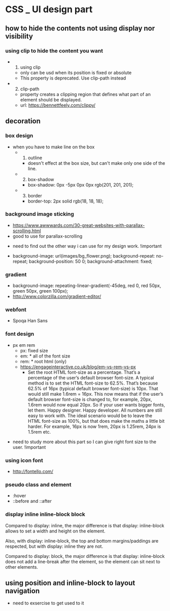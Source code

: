 # CSS _ UI design part

## how to hide the contents not using display nor visibility

### using clip to hide the content you want 

- 1. using clip
  - only can be usd when its position is fixed or absolute
  - This property is deprecated. Use clip-path instead


- 2. clip-path
  - property creates a clipping region that defines what part of an element should be displayed.
  - url: https://bennettfeely.com/clippy/


## decoration

### box design
- when you have to make line on the box
  - 1. outline
    - doesn't effect at the box size, but can't make only one side of the line. 
  - 2. box-shadow
    - box-shadow: 0px -5px 0px 0px rgb(201, 201, 201);
  - 3. border
    - border-top: 2px solid rgb(18, 18, 18);

### background image sticking 
- https://www.awwwards.com/30-great-websites-with-parallax-scrolling.html
- good to use for parallax-scrolling 
* need to find out the other way i can use for my design work. !important

- background-image: url(images/bg_flower.png);
  background-repeat: no-repeat;
  background-position: 50 0;
  background-attachment: fixed;

### gradient

- background-image: repeating-linear-gradient(-45deg, red 0, red 50px, green 50px, green 100px);
- http://www.colorzilla.com/gradient-editor/

### webfont
 
- Spoqa Han Sans 

### font design 
- px em rem
  - px: fixed size 
  - em: * all of the font size
  - rem: * root html (only)
  - https://engageinteractive.co.uk/blog/em-vs-rem-vs-px
    - Set the root HTML font-size as a percentage. That’s a percentage of the user’s default browser font-size. A typical method is to set the HTML font-size to 62.5%. That’s because 62.5% of 16px (typical default browser font-size) is 10px. That would still make 1.6rem = 16px. This now means that if the user’s default browser font-size is changed to, for example, 20px, 1.6rem would now equal 20px. So if your user wants bigger fonts, let them. Happy designer. Happy developer. All numbers are still easy to work with. The ideal scenario would be to leave the HTML font-size as 100%, but that does make the maths a little bit harder. For example, 16px is now 1rem, 20px is 1.25rem, 24px is 1.5rem etc.

* need to study more about this part so I can give right font size to the user. !important

### using icon font 
- http://fontello.com/

### pseudo class and element
- :hover
- ::before and ::after

### display inline inline-block block

Compared to display: inline, the major difference is that display: inline-block allows to set a width and height on the element.

Also, with display: inline-block, the top and bottom margins/paddings are respected, but with display: inline they are not.

Compared to display: block, the major difference is that display: inline-block does not add a line-break after the element, so the element can sit next to other elements.



## using position and inline-block to layout navigation

* need to exsercise to get used to it
